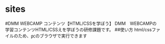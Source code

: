 # sites

#DMM WEBCAMP コンテンツ【HTML/CSSを学ぼう】
DMM　WEBCAMPの学習コンテンツHTML/CSSえを学ぼうの研修課題です。
##使い方
html/cssファイルのため、㍶のブラウザで実行できます